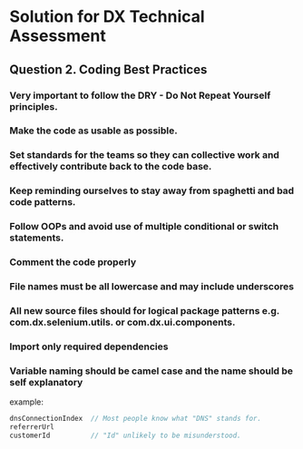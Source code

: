 # Solution for DX Technical Assessment

## Question 2. Coding Best Practices

### Very important to follow the DRY - Do Not Repeat Yourself principles.
### Make the code as usable as possible.
### Set standards for the teams so they can collective work and effectively contribute back to the code base.
### Keep reminding ourselves to stay away from spaghetti and bad code patterns.
### Follow OOPs and avoid use of multiple conditional or switch statements.
### Comment the code properly
### File names must be all lowercase and may include underscores
### All new source files should for logical package patterns e.g. com.dx.selenium.utils. or com.dx.ui.components.
### Import only required dependencies

### Variable naming should be camel case and the name should be self explanatory
example:
```java
dnsConnectionIndex  // Most people know what "DNS" stands for.
referrerUrl
customerId          // "Id" unlikely to be misunderstood.
```

